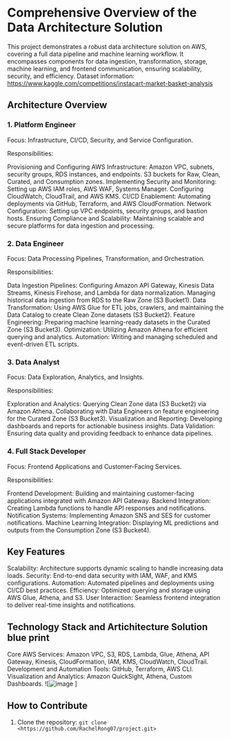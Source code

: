 # **Comprehensive Overview of the Data Architecture Solution**

This project demonstrates a robust data architecture solution on AWS, covering a full data pipeline and machine learning workflow. It encompasses components for data ingestion, transformation, storage, machine learning, and frontend communication, ensuring scalability, security, and efficiency.
Dataset information: https://www.kaggle.com/competitions/instacart-market-basket-analysis



## **Architecture Overview**
### 1. Platform Engineer
Focus: Infrastructure, CI/CD, Security, and Service Configuration.

Responsibilities:

Provisioning and Configuring AWS Infrastructure:
Amazon VPC, subnets, security groups, RDS instances, and endpoints.
S3 buckets for Raw, Clean, Curated, and Consumption zones.
Implementing Security and Monitoring:
Setting up AWS IAM roles, AWS WAF, Systems Manager.
Configuring CloudWatch, CloudTrail, and AWS KMS.
CI/CD Enablement:
Automating deployments via GitHub, Terraform, and AWS CloudFormation.
Network Configuration:
Setting up VPC endpoints, security groups, and bastion hosts.
Ensuring Compliance and Scalability:
Maintaining scalable and secure platforms for data ingestion and processing.

### 2. Data Engineer
Focus: Data Processing Pipelines, Transformation, and Orchestration.

Responsibilities:

Data Ingestion Pipelines:
Configuring Amazon API Gateway, Kinesis Data Streams, Kinesis Firehose, and Lambda for data normalization.
Managing historical data ingestion from RDS to the Raw Zone (S3 Bucket1).
Data Transformation:
Using AWS Glue for ETL jobs, crawlers, and maintaining the Data Catalog to create Clean Zone datasets (S3 Bucket2).
Feature Engineering:
Preparing machine learning-ready datasets in the Curated Zone (S3 Bucket3).
Optimization:
Utilizing Amazon Athena for efficient querying and analytics.
Automation:
Writing and managing scheduled and event-driven ETL scripts.

### 3. Data Analyst
Focus: Data Exploration, Analytics, and Insights.

Responsibilities:

Exploration and Analytics:
Querying Clean Zone data (S3 Bucket2) via Amazon Athena.
Collaborating with Data Engineers on feature engineering for the Curated Zone (S3 Bucket3).
Visualization and Reporting:
Developing dashboards and reports for actionable business insights.
Data Validation:
Ensuring data quality and providing feedback to enhance data pipelines.

### 4. Full Stack Developer
Focus: Frontend Applications and Customer-Facing Services.

Responsibilities:

Frontend Development:
Building and maintaining customer-facing applications integrated with Amazon API Gateway.
Backend Integration:
Creating Lambda functions to handle API responses and notifications.
Notification Systems:
Implementing Amazon SNS and SES for customer notifications.
Machine Learning Integration:
Displaying ML predictions and outputs from the Consumption Zone (S3 Bucket4).


## **Key Features**
Scalability: Architecture supports dynamic scaling to handle increasing data loads.
Security: End-to-end data security with IAM, WAF, and KMS configurations.
Automation: Automated pipelines and deployments using CI/CD best practices.
Efficiency: Optimized querying and storage using AWS Glue, Athena, and S3.
User Interaction: Seamless frontend integration to deliver real-time insights and notifications.


## **Technology Stack and Artichitecture Solution blue print**
Core AWS Services:
Amazon VPC, S3, RDS, Lambda, Glue, Athena, API Gateway, Kinesis, CloudFormation, IAM, KMS, CloudWatch, CloudTrail.
Development and Automation Tools:
GitHub, Terraform, AWS CLI.
Visualization and Analytics:
Amazon QuickSight, Athena, Custom Dashboards.
![![image](https://github.com/user-attachments/assets/6e4bef59-ae25-4298-a1ff-1415ced91924)
]

## **How to Contribute**
1. Clone the repository:
   `git clone <https://github.com/RachelRong07/project.git>`

   


